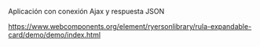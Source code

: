 Aplicación con conexión Ajax y respuesta JSON


https://www.webcomponents.org/element/ryersonlibrary/rula-expandable-card/demo/demo/index.html

